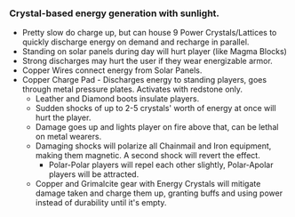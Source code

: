 ### Crystal-based energy generation with sunlight.

- Pretty slow do charge up, but can house 9 Power Crystals/Lattices to quickly discharge energy on demand and recharge in parallel.
- Standing on solar panels during day will hurt player (like Magma Blocks)
- Strong discharges may hurt the user if they wear energizable armor.
- Copper Wires connect energy from Solar Panels.
- Copper Charge Pad - Discharges energy to standing players, goes through metal pressure plates. Activates with redstone only.
	- Leather and Diamond boots insulate players.
	- Sudden shocks of up to 2-5 crystals' worth of energy at once will hurt the player.
	- Damage goes up and lights player on fire above that, can be lethal on metal wearers.
	- Damaging shocks will polarize all Chainmail and Iron equipment, making them magnetic. A second shock will revert the effect.
		- Polar-Polar players will repel each other slightly, Polar-Apolar players will be attracted.
	- Copper and Grimalcite gear with Energy Crystals will mitigate damage taken and charge them up, granting buffs and using power instead of durability until it's empty.
	
